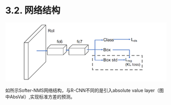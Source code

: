 # 3.2. 网络结构

![1557978719401](assets/1557978719401.png)

如所示Softer-NMS网络结构，与R-CNN不同的是引入absolute value layer（图中AbsVal）,实现标准方差的预测。

